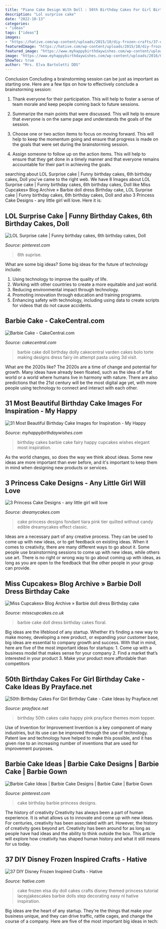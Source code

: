 ```yaml
---
title: "Piano Cake Design With Doll : 50th Birthday Cakes For Girl Birthday Cake"
description: "Lol surprise cake"
date: "2022-10-13"
categories:
- "ideas"
tags: ["ideas"]
images:
- "https://hative.com/wp-content/uploads/2015/10/diy-frozen-crafts/37-diy-frozen-crafts.jpg"
featuredImage: "https://hative.com/wp-content/uploads/2015/10/diy-frozen-crafts/37-diy-frozen-crafts.jpg"
featured_image: "https://www.myhappybirthdaywishes.com/wp-content/uploads/2016/01/barbie-fairy-images-of-birthday-cakes-with-cupcakes.jpg"
image: "https://www.myhappybirthdaywishes.com/wp-content/uploads/2016/01/barbie-fairy-images-of-birthday-cakes-with-cupcakes.jpg"
ShowToc: true
author: "Mrs. Elva Bartoletti DDS"
---
```



Conclusion
Concluding a brainstorming session can be just as important as starting one. Here are a few tips on how to effectively conclude a brainstorming session:
1. Thank everyone for their participation. This will help to foster a sense of team morale and keep people coming back to future sessions.

2. Summarize the main points that were discussed. This will help to ensure that everyone is on the same page and understands the goals of the session.

3. Choose one or two action items to focus on moving forward. This will help to keep the momentum going and ensure that progress is made on the goals that were set during the brainstorming session.

4. Assign someone to follow up on the action items. This will help to ensure that they get done in a timely manner and that everyone remains accountable for their part in achieving the goals.

	

		
searching about LOL Surprise cake | Funny birthday cakes, 6th birthday cakes, Doll you've came to the right web. We have 8 Images about LOL Surprise cake | Funny birthday cakes, 6th birthday cakes, Doll like Miss Cupcakes» Blog Archive » Barbie doll dress Birthday cake, LOL Surprise cake | Funny birthday cakes, 6th birthday cakes, Doll and also 3 Princess Cake Designs - any little girl will love. Here it is:
		
    
## LOL Surprise Cake | Funny Birthday Cakes, 6th Birthday Cakes, Doll

<img loading=lazy src="https://i.pinimg.com/736x/c2/88/79/c288792b6c8d4afaa934e610e01563fa.jpg" onerror="this.onerror=null;this.src='https://tse4.mm.bing.net/th?id=OIP.PuvRDOVhLLu1KZNFBlHCDgHaJQ&amp;pid=15.1';" alt="LOL Surprise cake | Funny birthday cakes, 6th birthday cakes, Doll">

_Source: pinterest.com_

>6th suprise. 

	

What are some big ideas?
Some big ideas for the future of technology include: 
1. Using technology to improve the quality of life. 
2. Working with other countries to create a more equitable and just world. 
3. Reducing environmental impact through technology. 
4. Promoting innovation through education and training programs. 
5. Enhancing safety with technology, including using data to create scripts for videos that do not cause accidents.

    
## Barbie Cake - CakeCentral.com

<img loading=lazy src="https://cdn001.cakecentral.com/gallery/2015/03/900_917563g2WG_barbie-cake.jpg" onerror="this.onerror=null;this.src='https://tse4.mm.bing.net/th?id=OIP.JXoS4gN7X1zDdOLSR1CYtAHaLH&amp;pid=15.1';" alt="Barbie Cake - CakeCentral.com">

_Source: cakecentral.com_

>barbie cake doll birthday dolly cakecentral varden cakes bolo torte making designs dress fairy im attempt pasta using 3d visit. 

	

What are the 2020s like?
The 2020s are a time of change and potential for growth. Many ideas have already been floated, such as the idea of a flat world or a world where humans live in harmony with nature. There are also predictions that the 21st century will be the most digital age yet, with more people using technology to connect and interact with each other.

    
## 31 Most Beautiful Birthday Cake Images For Inspiration - My Happy

<img loading=lazy src="https://www.myhappybirthdaywishes.com/wp-content/uploads/2016/01/barbie-fairy-images-of-birthday-cakes-with-cupcakes.jpg" onerror="this.onerror=null;this.src='https://tse2.mm.bing.net/th?id=OIP.pELiND5Xpr4-hAQyJysp6wHaJ3&amp;pid=15.1';" alt="31 Most Beautiful Birthday Cake Images for Inspiration - My Happy">

_Source: myhappybirthdaywishes.com_

>birthday cakes barbie cake fairy happy cupcakes wishes elegant most inspiration. 

	

As the world changes, so does the way we think about ideas. Some new ideas are more important than ever before, and it's important to keep them in mind when designing new products or services.

    
## 3 Princess Cake Designs - Any Little Girl Will Love

<img loading=lazy src="http://dreamycakes.com/wp-content/uploads/2013/08/princesscake01.jpg" onerror="this.onerror=null;this.src='https://tse4.mm.bing.net/th?id=OIP.1KiixCTdw-ebmy7hLir2GAHaHx&amp;pid=15.1';" alt="3 Princess Cake Designs - any little girl will love">

_Source: dreamycakes.com_

>cake princess designs fondant tiara pink tier quilted without candy edible dreamycakes effect classic. 

	

Ideas are a necessary part of any creative process. They can be used to come up with new ideas, or to get feedback on existing ideas. When it comes to creativity, there are many different ways to go about it. Some people use brainstorming sessions to come up with new ideas, while others use art. There is no right or wrong way to go about coming up with ideas, as long as you are open to the feedback that the other people in your group can provide.

    
## Miss Cupcakes» Blog Archive » Barbie Doll Dress Birthday Cake

<img loading=lazy src="https://www.misscupcakes.co.uk/wp-content/uploads/2014/04/DSC_1139.jpg" onerror="this.onerror=null;this.src='https://tse2.mm.bing.net/th?id=OIP.gIJg9y0R33eaC8PSu-NSswHaL_&amp;pid=15.1';" alt="Miss Cupcakes» Blog Archive » Barbie doll dress Birthday cake">

_Source: misscupcakes.co.uk_

>barbie cake doll dress birthday cakes floral. 

	

Big ideas are the lifeblood of any startup. Whether it’s finding a new way to make money, developing a new product, or expanding your customer base, big ideas are essential to company growth and success. With that in mind, here are five of the most important ideas for startups: 1. Come up with a business model that makes sense for your company 2. Find a market that’s interested in your product 3. Make your product more affordable than competitors 
    
## 50th Birthday Cakes For Girl Birthday Cake - Cake Ideas By Prayface.net

<img loading=lazy src="http://prayface.net/wp-content/uploads/2014/01/50th-birthday-cakes-for-girl.jpg" onerror="this.onerror=null;this.src='https://tse2.mm.bing.net/th?id=OIP.Zvq9b-DjdA2yVgyLQvxI1AHaJ3&amp;pid=15.1';" alt="50th Birthday Cakes For Girl Birthday Cake - Cake Ideas by Prayface.net">

_Source: prayface.net_

>birthday 50th cakes cake happy pink prayface themes mom topper. 

	

Use of Invention for Improvement
Invention is a key component of many industries, but its use can be improved through the use of technology. Patent law and technology have helped to make this possible, and it has given rise to an increasing number of inventions that are used for improvement purposes.

    
## Barbie Cake Ideas | Barbie Cake Designs | Barbie Cake | Barbie Gown

<img loading=lazy src="https://i.pinimg.com/736x/c7/65/67/c76567e136f6c1979a9c0b7393dd87f6.jpg" onerror="this.onerror=null;this.src='https://tse1.mm.bing.net/th?id=OIP.yuQuAwVAWd1KvzsxxB7mIgHaJy&amp;pid=15.1';" alt="Barbie Cake Ideas | Barbie Cake Designs | Barbie Cake | Barbie Gown">

_Source: pinterest.com_

>cake birthday barbie princess designs. 

	

The history of creativity
Creativity has always been a part of human experience. It is what allows us to innovate and come up with new ideas. For centuries, creativity has been associated with art. However, the history of creativity goes beyond art. Creativity has been around for as long as people have had ideas and the ability to think outside the box. This article will explore how creativity has shaped human history and what it still means for us today.

    
## 37 DIY Disney Frozen Inspired Crafts - Hative

<img loading=lazy src="https://hative.com/wp-content/uploads/2015/10/diy-frozen-crafts/37-diy-frozen-crafts.jpg" onerror="this.onerror=null;this.src='https://tse1.mm.bing.net/th?id=OIP.fJ7xVBnKqq5YG7BliLthEAHaLH&amp;pid=15.1';" alt="37 DIY Disney Frozen Inspired Crafts - Hative">

_Source: hative.com_

>cake frozen elsa diy doll cakes crafts disney themed princess tutorial laceyjakescakes barbie dolls step decorating easy nl hative inspiration. 

	

Big ideas are the heart of any startup. They're the things that make your business unique, and they can drive traffic, rattle cages, and change the course of a company. Here are five of the most important big ideas in tech: 

